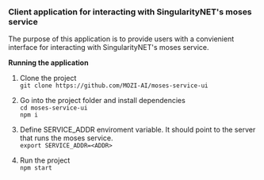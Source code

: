 ### Client application for interacting with SingularityNET's moses service ###

The purpose of this application is to provide users with a convienient interface for interacting with SingularityNET's moses service. 

**Running the application**
1. Clone the project \
``` git clone https://github.com/MOZI-AI/moses-service-ui ```

2. Go into the project folder and install dependencies \
``` cd moses-service-ui ``` \
``` npm i ``` 
3. Define SERVICE_ADDR enviroment variable. It should point to the server that runs the moses service. \
```export SERVICE_ADDR=<ADDR>```

4. Run the project \
``` npm start ``` 
